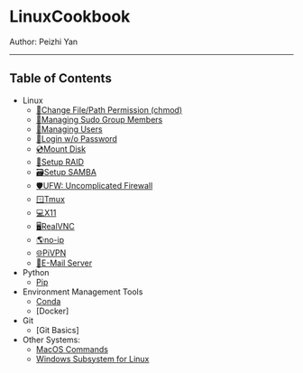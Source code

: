 # LinuxCookbook

Author: Peizhi Yan

---

## Table of Contents

- Linux
  - [🔑Change File/Path Permission (chmod)](./content/chmod.md)
  - [👥Managing Sudo Group Members](./content/sudo.md)
  - [👤Managing Users](./content/users.md)
  - [🔐Login w/o Password](./content/no_passwd_login.md)
  - [💿Mount Disk](./content/mount_disk.md)
  - [📀Setup RAID](./content/setup_raid.md)
  - [🗃️Setup SAMBA](./content/samba.md)
  - [🛡️UFW: Uncomplicated Firewall](./content/ufw.md)
  - [🪟Tmux](./content/tmux.md)
  - [💻X11](./content/x11.md)
  - [🖥️RealVNC](./content/realvnc.md)
  - [🌎no-ip](./content/noip.md)
  - [🌐PiVPN](./content/pivpn.md)
  - [📧E-Mail Server](./content/mail.md)
- Python
  - [Pip](./content/pip.md)
- Environment Management Tools
  - [Conda](./content/conda.md)
  - [Docker]
- Git
  - [Git Basics]
- Other Systems:
  - [MacOS Commands](./content/macos.md)
  - [Windows Subsystem for Linux](./content/WSL.md)




